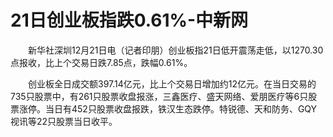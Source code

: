 # 21日创业板指跌0.61%-中新网

　　新华社深圳12月21日电（记者印朋）创业板指21日低开震荡走低，以1270.30点报收，比上个交易日跌7.85点，跌幅0.61%。

　　创业板全日成交额397.14亿元，比上个交易日增加约12亿元。在当日交易的735只股票中，有261只股票收盘报涨，三鑫医疗、盛天网络、爱朋医疗等6只股票涨停。当日有452只股票收盘报跌，铁汉生态跌停。特锐德、天和防务、GQY视讯等22只股票当日收平。

